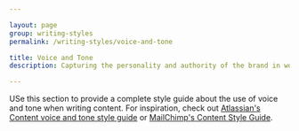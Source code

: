 ```yaml
---

layout: page
group: writing-styles
permalink: /writing-styles/voice-and-tone

title: Voice and Tone
description: Capturing the personality and authority of the brand in words

---
```


USe this section to provide a complete style guide about the use of voice and tone when writing content. For inspiration, check out [Atlassian's Content voice and tone style guide](https://developer.atlassian.com/articles/content-voice/) or [MailChimp's Content Style Guide](https://styleguide.mailchimp.com/voice-and-tone/).